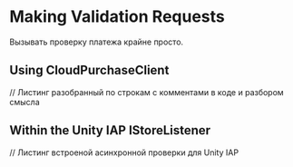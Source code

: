 # Making Validation Requests

Вызывать проверку платежа крайне просто.

## <a id="client"></a> Using CloudPurchaseClient

// Листинг разобранный по строкам с комментами в коде и разбором смысла

## <a id="unity-iap"></a> Within the Unity IAP IStoreListener

// Листинг встроеной асинхронной проверки для Unity IAP
